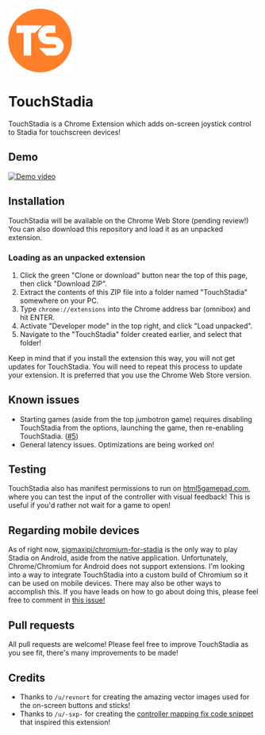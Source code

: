 ![TouchStadia logo](/img/ts-128.png?raw=true "TouchStadia logo")
# TouchStadia
TouchStadia is a Chrome Extension which adds on-screen joystick control to Stadia for touchscreen devices!

## Demo
[![Demo video](https://img.youtube.com/vi/AmnuVkkQBu4/0.jpg)](https://www.youtube.com/watch?v=AmnuVkkQBu4)

## Installation
TouchStadia will be available on the Chrome Web Store (pending review!) You can also download this repository and load it as an unpacked extension.

### Loading as an unpacked extension
1. Click the green "Clone or download" button near the top of this page, then click "Download ZIP".
2. Extract the contents of this ZIP file into a folder named "TouchStadia" somewhere on your PC.
3. Type `chrome://extensions` into the Chrome address bar (omnibox) and hit ENTER.
4. Activate "Developer mode" in the top right, and click "Load unpacked".
5. Navigate to the "TouchStadia" folder created earlier, and select that folder!

Keep in mind that if you install the extension this way, you will not get updates for TouchStadia. You will need to repeat this process to update your extension. It is preferred that you use the Chrome Web Store version.

## Known issues
* Starting games (aside from the top jumbotron game) requires disabling TouchStadia from the options, launching the game, then re-enabling TouchStadia. ([#5](https://github.com/ihatecsv/TouchStadia/issues/5))
* General latency issues. Optimizations are being worked on!

## Testing
TouchStadia also has manifest permissions to run on [html5gamepad.com](https://html5gamepad.com), where you can test the input of the controller with visual feedback! This is useful if you'd rather not wait for a game to open!

## Regarding mobile devices
As of right now, [sigmaxipi/chromium-for-stadia](https://github.com/sigmaxipi/chromium-for-stadia) is the only way to play Stadia on Android, aside from the native application. Unfortunately, Chrome/Chromium for Android does not support extensions. I'm looking into a way to integrate TouchStadia into a custom build of Chromium so it can be used on mobile devices. There may also be other ways to accomplish this. If you have leads on how to go about doing this, please feel free to comment in [this issue!](https://github.com/ihatecsv/TouchStadia/issues/2)

## Pull requests
All pull requests are welcome! Please feel free to improve TouchStadia as you see fit, there's many improvements to be made!

## Credits
* Thanks to `/u/revnort` for creating the amazing vector images used for the on-screen buttons and sticks!
* Thanks to `/u/-sxp-` for creating the [controller mapping fix code snippet](https://www.reddit.com/r/Stadia/comments/f0zir0/its_almost_happening/fh209gm/) that inspired this extension!
